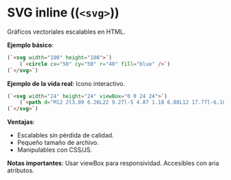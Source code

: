 # SVG inline ((`<svg>`))

Gráficos vectoriales escalables en HTML.

**Ejemplo básico**:

```html
(`<svg width="100" height="100">`)
    (`<circle cx="50" cy="50" r="40" fill="blue" />`)
(`</svg>`)
```

**Ejemplo de la vida real**: Icono interactivo.

```html
(`<svg width="24" height="24" viewBox="0 0 24 24">`)
    (`<path d="M12 2l3.09 6.26L22 9.27l-5 4.87 1.18 6.88L12 17.77l-6.18 3.25L7 14.14 2 9.27l6.91-1.01L12 2z" fill="gold"/>`)
(`</svg>`)
```

**Ventajas**:
- Escalables sin pérdida de calidad.
- Pequeño tamaño de archivo.
- Manipulables con CSS/JS.

**Notas importantes**: Usar viewBox para responsividad. Accesibles con aria atributos.